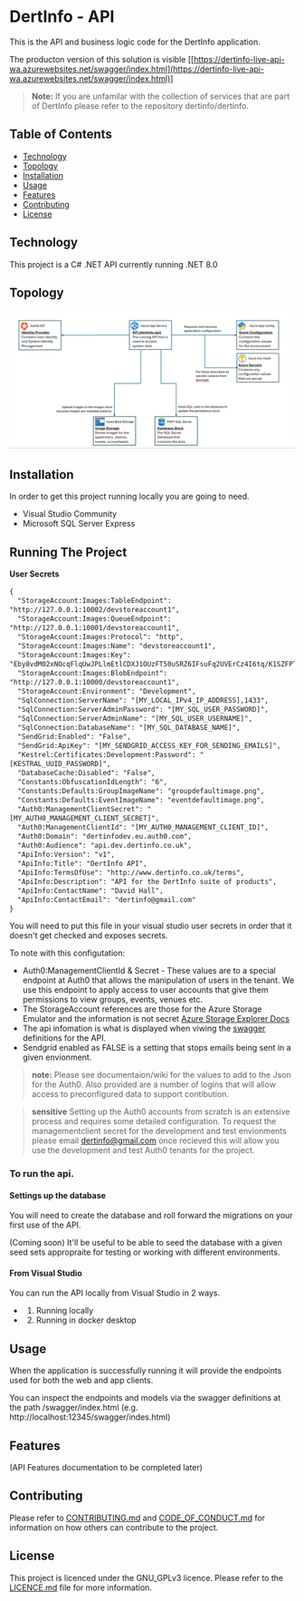 


# DertInfo - API

This is the API and business logic code for the DertInfo application.

The producton version of this solution is visible [[https://dertinfo-live-api-wa.azurewebsites.net/swagger/index.html](https://dertinfo-live-api-wa.azurewebsites.net/swagger/index.html)]

> **Note:** If you are unfamilar with the collection of services that are part of DertInfo please refer to the repository dertinfo/dertinfo.

## Table of Contents

- [Technology](#technology)
- [Topology](#topology)
- [Installation](#installation)
- [Usage](#usage)
- [Features](#features)
- [Contributing](#contributing)
- [License](#license)

## Technology

This project is a C# .NET API currently running .NET 8.0 

## Topology

![Application Containers](/docs/images/architecture-dertinfo-api-containerlevel.png)

## Installation

In order to get this project running locally you are going to need.

- Visual Studio Community
- Microsoft SQL Server Express


## Running The Project



**User Secrets**
```
{
  "StorageAccount:Images:TableEndpoint": "http://127.0.0.1:10002/devstoreaccount1",
  "StorageAccount:Images:QueueEndpoint": "http://127.0.0.1:10001/devstoreaccount1",
  "StorageAccount:Images:Protocol": "http",
  "StorageAccount:Images:Name": "devstoreaccount1",
  "StorageAccount:Images:Key": "Eby8vdM02xNOcqFlqUwJPLlmEtlCDXJ1OUzFT50uSRZ6IFsuFq2UVErCz4I6tq/K1SZFPTOtr/KBHBeksoGMGw==",
  "StorageAccount:Images:BlobEndpoint": "http://127.0.0.1:10000/devstoreaccount1",
  "StorageAccount:Environment": "Development",
  "SqlConnection:ServerName": "[MY_LOCAL_IPv4_IP_ADDRESS],1433",
  "SqlConnection:ServerAdminPassword": "[MY_SQL_USER_PASSWORD]",
  "SqlConnection:ServerAdminName": "[MY_SQL_USER_USERNAME]",
  "SqlConnection:DatabaseName": "[MY_SQL_DATABASE_NAME]",
  "SendGrid:Enabled": "False",
  "SendGrid:ApiKey": "[MY_SENDGRID_ACCESS_KEY_FOR_SENDING_EMAILS]",
  "Kestrel:Certificates:Development:Password": "[KESTRAL_UUID_PASSWORD]",
  "DatabaseCache:Disabled": "False",
  "Constants:ObfuscationIdLength": "6",
  "Constants:Defaults:GroupImageName": "groupdefaultimage.png",
  "Constants:Defaults:EventImageName": "eventdefaultimage.png",
  "Auth0:ManagementClientSecret": "[MY_AUTH0_MANAGEMENT_CLIENT_SECRET]",
  "Auth0:ManagementClientId": "[MY_AUTH0_MANAGEMENT_CLIENT_ID]",
  "Auth0:Domain": "dertinfodev.eu.auth0.com",
  "Auth0:Audience": "api.dev.dertinfo.co.uk",
  "ApiInfo:Version": "v1",
  "ApiInfo:Title": "DertInfo API",
  "ApiInfo:TermsOfUse": "http://www.dertinfo.co.uk/terms",
  "ApiInfo:Description": "API for the DertInfo suite of products",
  "ApiInfo:ContactName": "David Hall",
  "ApiInfo:ContactEmail": "dertinfo@gmail.com"
}
```
You will need to put this file in your visual studio user secrets in order that it doesn't get checked and exposes secrets. 

To note with this configutation: 
- Auth0:ManagementClientId & Secret - These values are to a special endpoint at Auth0 that allows the manipulation of users in the tenant. We use this endpoint to apply access to user accounts that give them permissions to view groups, events, venues etc. 
- The StorageAccount references are those for the Azure Storage Emulator and the information is not secret [Azure Storage Explorer Docs](https://learn.microsoft.com/en-us/azure/storage/common/storage-use-emulator)
- The api infomation is what is displayed when viwing the [swagger](https://swagger.io/tools/swaggerhub) definitions for the API. 
- Sendgrid enabled as FALSE is a setting that stops emails being sent in a given envionment. 

> **note:** Please see documentaion/wiki for the values to add to the Json for the Auth0. Also provided are a number of logins that will allow access to preconfigured data to support contibution. 

> **sensitive** Setting up the Auth0 accounts from scratch is an extensive process and requires some detailed configuration. To request the managementclient secret for the development and test envionments please email [dertinfo@gmail.com](mailto:dertinfo@gmail.com) once recieved this will allow you use the development and test Auth0 tenants for the project. 

### To run the api.

#### Settings up the database
You will need to create the database and roll forward the migrations on your first use of the API. 

(Coming soon) It'll be useful to be able to seed the database with a given seed sets appropraite for testing or working with different environments. 

#### From Visual Studio
You can run the API locally from Visual Studio in 2 ways. 
- 1) Running locally
- 2) Running in docker desktop

## Usage

When the application is successfully running it will provide the endpoints used for both the web and app clients. 

You can inspect the endpoints and models via the swagger definitions at the path /swagger/index.html (e.g. http://localhost:12345/swagger/indes.html)

## Features

(API Features documentation to be completed later)

## Contributing

Please refer to [CONTRIBUTING.md](/CONTRIBUTING.md) and [CODE_OF_CONDUCT.md](/CODE_OF_CONDUCT.md) for information on how others can contribute to the project.

## License

This project is licenced under the GNU_GPLv3 licence. Please refer to the [LICENCE.md](/LICENCE.md) file for more information. 
